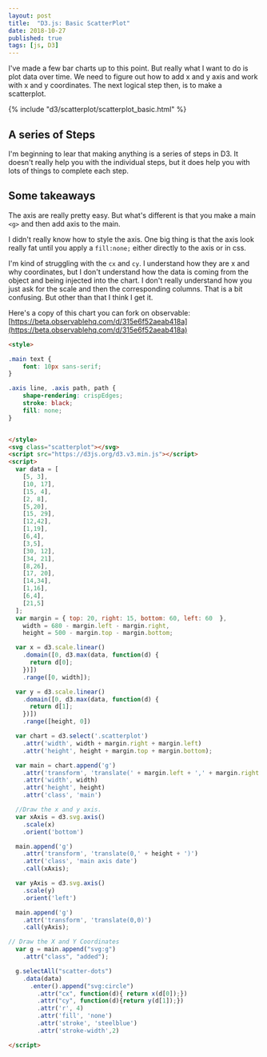 ```yaml
---
layout: post
title:  "D3.js: Basic ScatterPlot"
date: 2018-10-27
published: true
tags: [js, D3]
---
```

I've made a few bar charts up to this point.  But really what I want to do is plot data over time.  We need to figure out how to add x and y axis and work with x and y coordinates.  The next logical step then, is to make a scatterplot.

{% include "d3/scatterplot/scatterplot_basic.html" %}

## A series of Steps
I'm beginning to lear that making anything is a series of steps in D3.  It doesn't really help you with the individual steps, but it does help you with lots of things to complete each step.

## Some takeaways

The axis are really pretty easy. But what's different is that you make a main `<g>` and then add axis to the main.

I didn't really know how to style the axis.  One big thing is that the axis look really fat until you apply a `fill:none;` either directly to the axis or in css.

I'm kind of struggling with the `cx` and `cy`.  I understand how they are x and why coordinates, but I don't understand how the data is coming from the object and being injected into the chart.  I don't really understand how you just ask for the scale and then the corresponding columns.  That is a bit confusing.  But other than that I think I get it.

Here's a copy of this chart you can fork on observable: [https://beta.observablehq.com/d/315e6f52aeab418a](https://beta.observablehq.com/d/315e6f52aeab418a)

```html
<style>

.main text {
    font: 10px sans-serif;
}

.axis line, .axis path, path {
    shape-rendering: crispEdges;
    stroke: black;
    fill: none;
}


</style>
<svg class="scatterplot"></svg>
<script src="https://d3js.org/d3.v3.min.js"></script>
<script>
  var data = [
    [5, 3],
    [10, 17],
    [15, 4],
    [2, 8],
    [5,20],
    [15, 29],
    [12,42],
    [1,19],
    [6,4],
    [3,5],
    [30, 12],
    [34, 21],
    [8,26],
    [17, 20],
    [14,34],
    [1,16],
    [6,4],
    [21,5]
  ];
  var margin = { top: 20, right: 15, bottom: 60, left: 60  },
    width = 680 - margin.left - margin.right,
    height = 500 - margin.top - margin.bottom;

  var x = d3.scale.linear()
    .domain([0, d3.max(data, function(d) {
      return d[0];
    })])
    .range([0, width]);

  var y = d3.scale.linear()
    .domain([0, d3.max(data, function(d) {
      return d[1];
    })])
    .range([height, 0])

  var chart = d3.select('.scatterplot')
    .attr('width', width + margin.right + margin.left)
    .attr('height', height + margin.top + margin.bottom);

  var main = chart.append('g')
    .attr('transform', 'translate(' + margin.left + ',' + margin.right +')')
    .attr('width', width)
    .attr('height', height)
    .attr('class', 'main')

  //Draw the x and y axis.
  var xAxis = d3.svg.axis()
    .scale(x)
    .orient('bottom')

  main.append('g')
    .attr('transform', 'translate(0,' + height + ')')
    .attr('class', 'main axis date')
    .call(xAxis);

  var yAxis = d3.svg.axis()
    .scale(y)
    .orient('left')

  main.append('g')
    .attr('transform', 'translate(0,0)')
    .call(yAxis);

// Draw the X and Y Coordinates
  var g = main.append("svg:g")
    .attr("class", "added");

  g.selectAll("scatter-dots")
    .data(data)
      .enter().append("svg:circle")
        .attr("cx", function(d){ return x(d[0]);})
        .attr("cy", function(d){return y(d[1]);})
        .attr('r', 4)
        .attr('fill', 'none')
        .attr('stroke', 'steelblue')
        .attr('stroke-width',2)

</script>


```

